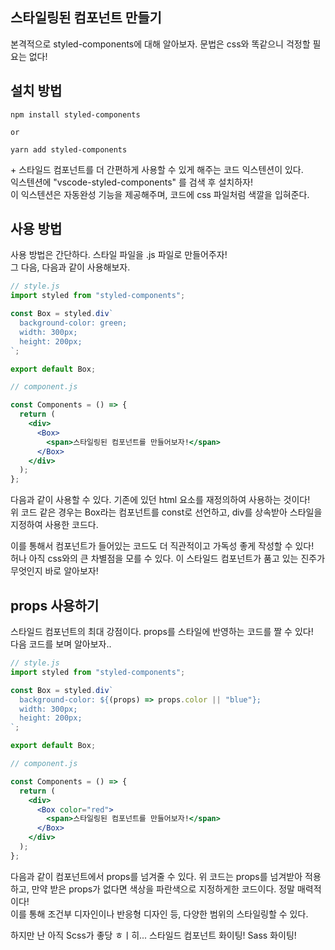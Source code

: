 ## 스타일링된 컴포넌트 만들기

본격적으로 styled-components에 대해 알아보자. 문법은 css와 똑같으니 걱정할 필요는 없다!

## 설치 방법

```
npm install styled-components

or

yarn add styled-components
```

\+ 스타일드 컴포넌트를 더 간편하게 사용할 수 있게 해주는 코드 익스텐션이 있다.  
익스텐션에 "vscode-styled-components" 를 검색 후 설치하자!  
이 익스텐션은 자동완성 기능을 제공해주며, 코드에 css 파일처럼 색깔을 입혀준다.

## 사용 방법

사용 방법은 간단하다. 스타일 파일을 .js 파일로 만들어주자!  
그 다음, 다음과 같이 사용해보자.

```js
// style.js
import styled from "styled-components";

const Box = styled.div`
  background-color: green;
  width: 300px;
  height: 200px;
`;

export default Box;
```

```jsx
// component.js

const Components = () => {
  return (
    <div>
      <Box>
        <span>스타일링된 컴포넌트를 만들어보자!</span>
      </Box>
    </div>
  );
};
```

다음과 같이 사용할 수 있다. 기존에 있던 html 요소를 재정의하여 사용하는 것이다!  
위 코드 같은 경우는 Box라는 컴포넌트를 const로 선언하고, div를 상속받아 스타일을 지정하여 사용한 코드다.

이를 통해서 컴포넌트가 들어있는 코드도 더 직관적이고 가독성 좋게 작성할 수 있다!  
허나 아직 css와의 큰 차별점을 모를 수 있다. 이 스타일드 컴포넌트가 품고 있는 진주가 무엇인지 바로 알아보자!

## props 사용하기

스타일드 컴포넌트의 최대 강점이다. props를 스타일에 반영하는 코드를 짤 수 있다!  
다음 코드를 보며 알아보자..

```js
// style.js
import styled from "styled-components";

const Box = styled.div`
  background-color: ${(props) => props.color || "blue"};
  width: 300px;
  height: 200px;
`;

export default Box;
```

```jsx
// component.js

const Components = () => {
  return (
    <div>
      <Box color="red">
        <span>스타일링된 컴포넌트를 만들어보자!</span>
      </Box>
    </div>
  );
};
```

다음과 같이 컴포넌트에서 props를 넘겨줄 수 있다. 위 코드는 props를 넘겨받아 적용하고, 만약 받은 props가 없다면 색상을 파란색으로 지정하게한 코드이다. 정말 매력적이다!  
이를 통해 조건부 디자인이나 반응형 디자인 등, 다양한 범위의 스타일링할 수 있다.

하지만 난 아직 Scss가 좋당 ㅎㅣ히... 스타일드 컴포넌트 화이팅! Sass 화이팅!
